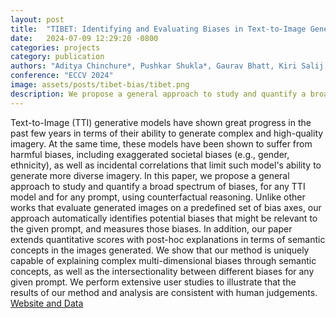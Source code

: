 ```yaml
---
layout: post
title:  "TIBET: Identifying and Evaluating Biases in Text-to-Image Generative Models"
date:   2024-07-09 12:29:20 -0800
categories: projects
category: publication
authors: "Aditya Chinchure*, Pushkar Shukla*, Gaurav Bhatt, Kiri Salij, Kartik Hosanagar, Leonid Sigal, Matthew Turk (*equal contribution)"
conference: "ECCV 2024"
image: assets/posts/tibet-bias/tibet.png
description: We propose a general approach to study and quantify a broad spectrum of biases, for any TTI model and for any prompt, using counterfactual reasoning. Unlike other works that evaluate generated images on a predefined set of bias axes, our approach automatically identifies potential biases that might be relevant to the given prompt, and measures those biases.
---
```

Text-to-Image (TTI) generative models have shown great progress in the past few years in terms of their ability to generate complex and high-quality imagery. At the same time, these models have been shown to suffer from harmful biases, including exaggerated societal biases (e.g., gender, ethnicity), as well as incidental correlations that limit such model's ability to generate more diverse imagery. In this paper, we propose a general approach to study and quantify a broad spectrum of biases, for any TTI model and for any prompt, using counterfactual reasoning. Unlike other works that evaluate generated images on a predefined set of bias axes, our approach automatically identifies potential biases that might be relevant to the given prompt, and measures those biases. In addition, our paper extends quantitative scores with post-hoc explanations in terms of semantic concepts in the images generated. We show that our method is uniquely capable of explaining complex multi-dimensional biases through semantic concepts, as well as the intersectionality between different biases for any given prompt. We perform extensive user studies to illustrate that the results of our method and analysis are consistent with human judgements.\
[Website and Data](https://tibet-ai.github.io)